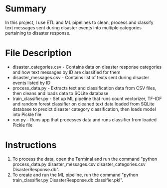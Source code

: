# Summary
In this project, I use ETL and ML pipelines to clean, process and classify text messages sent during disaster events into multiple categories pertaining to disaster response.

# File Description
- disaster_categories.csv - Contains data on disaster response categories and how text messages by ID are classified for them
- disaster_messages.csv - Contains list of texts sent during disaster events listed by ID
- process_data.py - Extracts text and classification data from CSV files, then cleans and loads data to SQLite database
- train_classifier.py - Set up ML pipeline that runs count vectorizer, TF-IDF and random forest classifier on cleaned text data loaded from SQLite database to predict disaster category classification, then loads model into Pickle file
- run.py - Runs app that processes data and runs classifier from loaded Pickle file

# Instructions
1. To process the data, open the Terminal and run the command "python process_data.py disaster_messages.csv disaster_categories.csv DisasterResponse.db".
2. To create and run the ML pipeline, run the command "python train_classifier.py DisasterResponse.db classifier.pkl".
